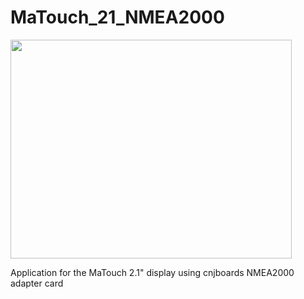 # MaTouch_21_NMEA2000

<img src="https://github.com/user-attachments/assets/05e210b0-dd9f-49de-a668-e6fabe9b4afe" width="450" height="350">

Application for the MaTouch 2.1" display using cnjboards NMEA2000 adapter card
